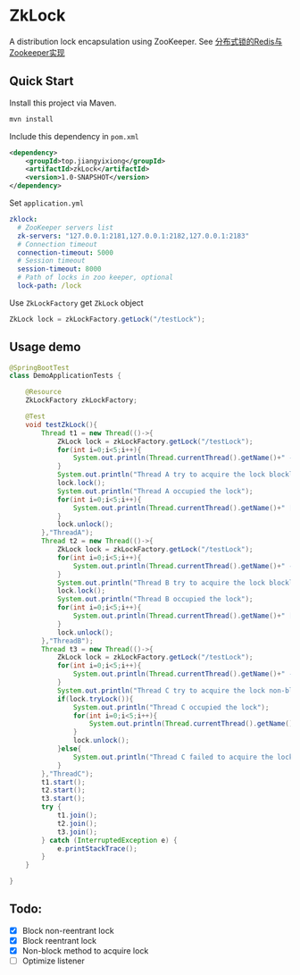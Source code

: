# ZkLock
A distribution lock encapsulation using ZooKeeper. See [分布式锁的Redis与Zookeeper实现
](https://jiangyixiong.top/2020/10/12/%E5%88%86%E5%B8%83%E5%BC%8F%E9%94%81%E7%9A%84Redis%E4%B8%8EZooKeeper%E5%AE%9E%E7%8E%B0/)

## Quick Start

Install this project via Maven.

```bash
mvn install
```

Include this dependency in `pom.xml`

```xml
<dependency>
    <groupId>top.jiangyixiong</groupId>
    <artifactId>zkLock</artifactId>
    <version>1.0-SNAPSHOT</version>
</dependency>
```

Set `application.yml`

```yml
zklock:
  # ZooKeeper servers list
  zk-servers: "127.0.0.1:2181,127.0.0.1:2182,127.0.0.1:2183"
  # Connection timeout
  connection-timeout: 5000
  # Session timeout
  session-timeout: 8000
  # Path of locks in zoo keeper, optional
  lock-path: /lock
```

Use `ZkLockFactory` get `ZkLock` object

```java
ZkLock lock = zkLockFactory.getLock("/testLock");
```

## Usage demo

```java
@SpringBootTest
class DemoApplicationTests {

    @Resource
    ZkLockFactory zkLockFactory;

    @Test
    void testZkLock(){
        Thread t1 = new Thread(()->{
            ZkLock lock = zkLockFactory.getLock("/testLock");
            for(int i=0;i<5;i++){
                System.out.println(Thread.currentThread().getName()+" -> "+i);
            }
            System.out.println("Thread A try to acquire the lock blockly");
            lock.lock();
            System.out.println("Thread A occupied the lock");
            for(int i=0;i<5;i++){
                System.out.println(Thread.currentThread().getName()+" [Locked]-> "+i);
            }
            lock.unlock();
        },"ThreadA");
        Thread t2 = new Thread(()->{
            ZkLock lock = zkLockFactory.getLock("/testLock");
            for(int i=0;i<5;i++){
                System.out.println(Thread.currentThread().getName()+" -> "+i);
            }
            System.out.println("Thread B try to acquire the lock blockly");
            lock.lock();
            System.out.println("Thread B occupied the lock");
            for(int i=0;i<5;i++){
                System.out.println(Thread.currentThread().getName()+" [Locked]-> "+i);
            }
            lock.unlock();
        },"ThreadB");
        Thread t3 = new Thread(()->{
            ZkLock lock = zkLockFactory.getLock("/testLock");
            for(int i=0;i<5;i++){
                System.out.println(Thread.currentThread().getName()+" -> "+i);
            }
            System.out.println("Thread C try to acquire the lock non-blockly");
            if(lock.tryLock()){
                System.out.println("Thread C occupied the lock");
                for(int i=0;i<5;i++){
                    System.out.println(Thread.currentThread().getName()+" [Locked]-> "+i);
                }
                lock.unlock();
            }else{
                System.out.println("Thread C failed to acquire the lock");
            }
        },"ThreadC");
        t1.start();
        t2.start();
        t3.start();
        try {
            t1.join();
            t2.join();
            t3.join();
        } catch (InterruptedException e) {
            e.printStackTrace();
        }
    }

}
```

## Todo:

- [x] Block non-reentrant lock
- [x] Block reentrant lock
- [x] Non-block method to acquire lock
- [ ] Optimize listener
